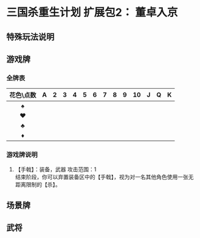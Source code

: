 # 三国杀重生计划 扩展包2： 董卓入京

## 特殊玩法说明

## 游戏牌

### 全牌表

| 花色\点数 |   A   |   2   |   3   |   4   |   5   |   6   |   7   |   8   |   9   |  10   |   J   |   Q   |   K   |
| :-------: | :---: | :---: | :---: | :---: | :---: | :---: | :---: | :---: | :---: | :---: | :---: | :---: | :---: |
|     ♠     |       |       |       |       |       |       |       |       |       |       |       |       |       |
|     ♥     |       |       |       |       |       |       |       |       |       |       |       |       |       |
|     ♣     |       |       |       |       |       |       |       |       |       |       |       |       |       |
|     ♦     |       |       |       |       |       |       |       |       |       |       |       |       |       |

### 游戏牌说明

1. 【手戟】：装备，武器 攻击范围：1  
   结束阶段，你可以弃置装备区中的【手戟】，视为对一名其他角色使用一张无距离限制的【杀】。

## 场景牌

## 武将
